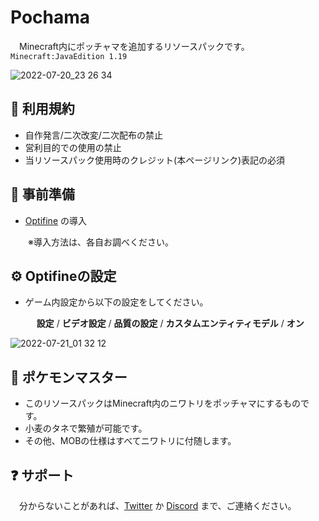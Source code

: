 # Pochama
　Minecraft内にポッチャマを追加するリソースパックです。`Minecraft:JavaEdition 1.19`

![2022-07-20_23 26 34](https://user-images.githubusercontent.com/74033831/180032927-f7a3c56d-dd68-4ad1-a323-c094c6413edd.png)


## 🚫 利用規約
 - 自作発言/二次改変/二次配布の禁止
 - 営利目的での使用の禁止
 - 当リソースパック使用時のクレジット(本ページリンク)表記の必須


## 📄 事前準備
 - [Optifine](https://optifine.net/downloads) の導入
 
 　　※導入方法は、各自お調べください。
 
 
 
## ⚙ Optifineの設定
 - ゲーム内設定から以下の設定をしてください。
 
    　 **設定** / **ビデオ設定** / **品質の設定** / **カスタムエンティティモデル** / **オン**
 
 

![2022-07-21_01 32 12](https://user-images.githubusercontent.com/74033831/180035832-546b5876-936f-47d5-b8e4-e4e1ecae59c4.png)



## 🐧 ポケモンマスター
 - このリソースパックはMinecraft内のニワトリをポッチャマにするものです。
 - 小麦のタネで繁殖が可能です。
 - その他、MOBの仕様はすべてニワトリに付随します。
 
 
 
## ❓ サポート
　分からないことがあれば、[Twitter](https://twitter.com/yohemal) か [Discord](https://discord.gg/Tv6pT5Y2BS) まで、ご連絡ください。
